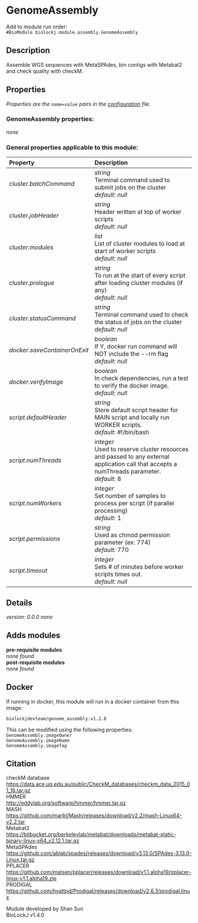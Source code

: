 # GenomeAssembly
Add to module run order:                    
`#BioModule biolockj.module.assembly.GenomeAssembly`

## Description 
Assemble WGS sequences with MetaSPAdes, bin contigs with Metabat2 and check quality with checkM.

## Properties 
*Properties are the `name=value` pairs in the [configuration](../../../Configuration#properties) file.*                   

### GenomeAssembly properties: 
*none*

### General properties applicable to this module: 
| Property| Description |
| :--- | :--- |
| *cluster.batchCommand* | _string_ <br>Terminal command used to submit jobs on the cluster<br>*default:*  *null* |
| *cluster.jobHeader* | _string_ <br>Header written at top of worker scripts<br>*default:*  *null* |
| *cluster.modules* | _list_ <br>List of cluster modules to load at start of worker scripts<br>*default:*  *null* |
| *cluster.prologue* | _string_ <br>To run at the start of every script after loading cluster modules (if any)<br>*default:*  *null* |
| *cluster.statusCommand* | _string_ <br>Terminal command used to check the status of jobs on the cluster<br>*default:*  *null* |
| *docker.saveContainerOnExit* | _boolean_ <br>If Y, docker run command will NOT include the --rm flag<br>*default:*  *null* |
| *docker.verifyImage* | _boolean_ <br>In check dependencies, run a test to verify the docker image.<br>*default:*  *null* |
| *script.defaultHeader* | _string_ <br>Store default script header for MAIN script and locally run WORKER scripts.<br>*default:*  #!/bin/bash |
| *script.numThreads* | _integer_ <br>Used to reserve cluster resources and passed to any external application call that accepts a numThreads parameter.<br>*default:*  8 |
| *script.numWorkers* | _integer_ <br>Set number of samples to process per script (if parallel processing)<br>*default:*  1 |
| *script.permissions* | _string_ <br>Used as chmod permission parameter (ex: 774)<br>*default:*  770 |
| *script.timeout* | _integer_ <br>Sets # of minutes before worker scripts times out.<br>*default:*  *null* |

## Details 
_version: 0.0.0_ 
*none*

## Adds modules 
**pre-requisite modules**                    
*none found*                   
**post-requisite modules**                    
*none found*                   

## Docker 
If running in docker, this module will run in a docker container from this image:<br>
```
biolockjdevteam/genome_assembly:v1.2.0
```
This can be modified using the following properties:<br>
`GenomeAssembly.imageOwner`<br>
`GenomeAssembly.imageName`<br>
`GenomeAssembly.imageTag`<br>

## Citation 
checkM database                   
https://data.ace.uq.edu.au/public/CheckM_databases/checkm_data_2015_01_16.tar.gz                   
HMMER                   
http://eddylab.org/software/hmmer/hmmer.tar.gz                   
MASH                   
https://github.com/marbl/Mash/releases/download/v2.2/mash-Linux64-v2.2.tar                   
Metabat2                   
https://bitbucket.org/berkeleylab/metabat/downloads/metabat-static-binary-linux-x64_v2.12.1.tar.gz                   
MetaSPAdes                   
https://github.com/ablab/spades/releases/download/v3.13.0/SPAdes-3.13.0-Linux.tar.gz                   
PPLACER                   
https://github.com/matsen/pplacer/releases/download/v1.1.alpha19/pplacer-linux-v1.1.alpha19.zip                   
PRODIGAL                   
https://github.com/hyattpd/Prodigal/releases/download/v2.6.3/prodigal.linux                   
                   
Module developed by Shan Sun                   
BioLockJ v1.4.0

